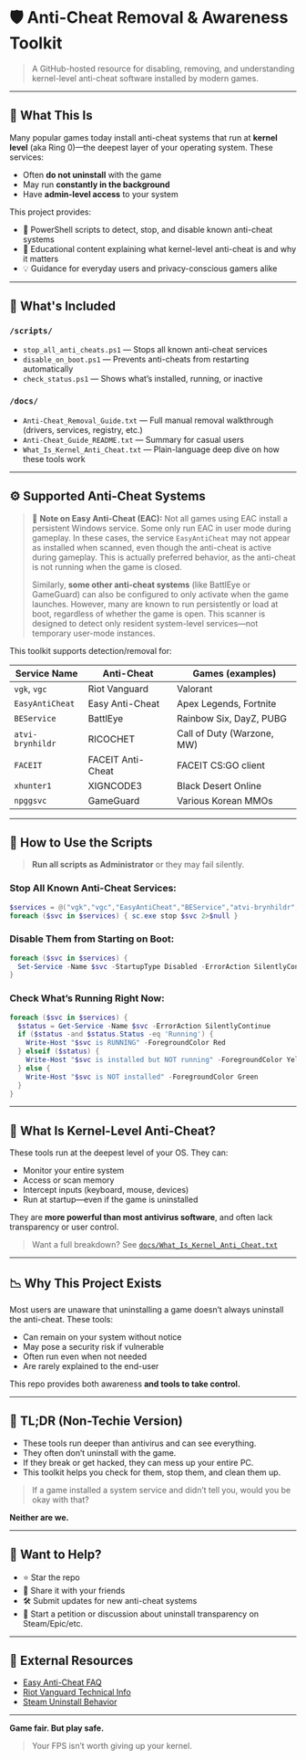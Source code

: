 # 🛡️ Anti-Cheat Removal & Awareness Toolkit

> A GitHub-hosted resource for disabling, removing, and understanding kernel-level anti-cheat software installed by modern games.

---

## 🎯 What This Is

Many popular games today install anti-cheat systems that run at **kernel level** (aka Ring 0)—the deepest layer of your operating system. These services:

* Often **do not uninstall** with the game
* May run **constantly in the background**
* Have **admin-level access** to your system

This project provides:

* 🔧 PowerShell scripts to detect, stop, and disable known anti-cheat systems
* 📖 Educational content explaining what kernel-level anti-cheat is and why it matters
* 💡 Guidance for everyday users and privacy-conscious gamers alike

---

## 🧰 What's Included

### `/scripts/`

* `stop_all_anti_cheats.ps1` — Stops all known anti-cheat services
* `disable_on_boot.ps1` — Prevents anti-cheats from restarting automatically
* `check_status.ps1` — Shows what’s installed, running, or inactive

### `/docs/`

* `Anti-Cheat_Removal_Guide.txt` — Full manual removal walkthrough (drivers, services, registry, etc.)
* `Anti-Cheat_Guide_README.txt` — Summary for casual users
* `What_Is_Kernel_Anti_Cheat.txt` — Plain-language deep dive on how these tools work

---

## ⚙️ Supported Anti-Cheat Systems

> 🧠 **Note on Easy Anti-Cheat (EAC):** Not all games using EAC install a persistent Windows service. Some only run EAC in user mode during gameplay. In these cases, the service `EasyAntiCheat` may not appear as installed when scanned, even though the anti-cheat is active during gameplay. This is actually preferred behavior, as the anti-cheat is not running when the game is closed.
>
> Similarly, **some other anti-cheat systems** (like BattlEye or GameGuard) can also be configured to only activate when the game launches. However, many are known to run persistently or load at boot, regardless of whether the game is open. This scanner is designed to detect only resident system-level services—not temporary user-mode instances.

This toolkit supports detection/removal for:

| Service Name     | Anti-Cheat        | Games (examples)           |
| ---------------- | ----------------- | -------------------------- |
| `vgk`, `vgc`     | Riot Vanguard     | Valorant                   |
| `EasyAntiCheat`  | Easy Anti-Cheat   | Apex Legends, Fortnite     |
| `BEService`      | BattlEye          | Rainbow Six, DayZ, PUBG    |
| `atvi-brynhildr` | RICOCHET          | Call of Duty (Warzone, MW) |
| `FACEIT`         | FACEIT Anti-Cheat | FACEIT CS\:GO client       |
| `xhunter1`       | XIGNCODE3         | Black Desert Online        |
| `npggsvc`        | GameGuard         | Various Korean MMOs        |

---

## 🚀 How to Use the Scripts

> **Run all scripts as Administrator** or they may fail silently.

### Stop All Known Anti-Cheat Services:

```powershell
$services = @("vgk","vgc","EasyAntiCheat","BEService","atvi-brynhildr","FACEIT","xhunter1","npggsvc")
foreach ($svc in $services) { sc.exe stop $svc 2>$null }
```

### Disable Them from Starting on Boot:

```powershell
foreach ($svc in $services) {
  Set-Service -Name $svc -StartupType Disabled -ErrorAction SilentlyContinue
}
```

### Check What’s Running Right Now:

```powershell
foreach ($svc in $services) {
  $status = Get-Service -Name $svc -ErrorAction SilentlyContinue
  if ($status -and $status.Status -eq 'Running') {
    Write-Host "$svc is RUNNING" -ForegroundColor Red
  } elseif ($status) {
    Write-Host "$svc is installed but NOT running" -ForegroundColor Yellow
  } else {
    Write-Host "$svc is NOT installed" -ForegroundColor Green
  }
}
```

---

## 🧠 What Is Kernel-Level Anti-Cheat?

These tools run at the deepest level of your OS. They can:

* Monitor your entire system
* Access or scan memory
* Intercept inputs (keyboard, mouse, devices)
* Run at startup—even if the game is uninstalled

They are **more powerful than most antivirus software**, and often lack transparency or user control.

> Want a full breakdown? See [`docs/What_Is_Kernel_Anti_Cheat.txt`](./docs/What_Is_Kernel_Anti_Cheat.txt)

---

## 📉 Why This Project Exists

Most users are unaware that uninstalling a game doesn’t always uninstall the anti-cheat. These tools:

* Can remain on your system without notice
* May pose a security risk if vulnerable
* Often run even when not needed
* Are rarely explained to the end-user

This repo provides both awareness **and tools to take control.**

---

## 🧠 TL;DR (Non-Techie Version)

* These tools run deeper than antivirus and can see everything.
* They often don’t uninstall with the game.
* If they break or get hacked, they can mess up your entire PC.
* This toolkit helps you check for them, stop them, and clean them up.

> If a game installed a system service and didn’t tell you, would you be okay with that?

**Neither are we.**

---

## 📢 Want to Help?

* ⭐ Star the repo
* 🔄 Share it with your friends
* 🛠 Submit updates for new anti-cheat systems
* 🧾 Start a petition or discussion about uninstall transparency on Steam/Epic/etc.

---

## 🔗 External Resources

* [Easy Anti-Cheat FAQ](https://www.easy.ac/en-us/support/game/issues/anticheat/)
* [Riot Vanguard Technical Info](https://support-valorant.riotgames.com/hc/en-us/articles/360044648213)
* [Steam Uninstall Behavior](https://help.steampowered.com/)

---

**Game fair. But play safe.**

> Your FPS isn’t worth giving up your kernel.
